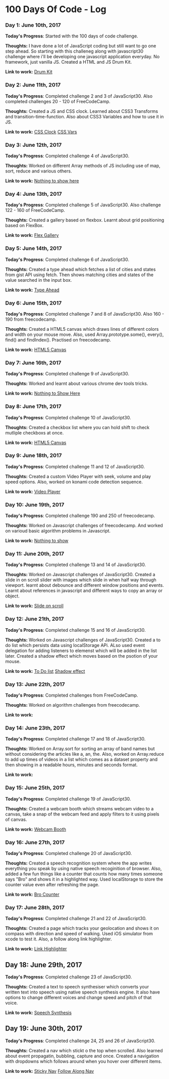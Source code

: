# 100 Days Of Code - Log

### Day 1: June 10th, 2017

**Today's Progress**: Started with the 100 days of code challenge.

**Thoughts:** I have done a lot of JavaScript coding but still want to go one step ahead. So starting with this challeneg along with javascript30 challenge where i'll be developing one javascript application everyday. No framework, just vanilla JS.
Created a HTML and JS Drum Kit.

**Link to work:** [Drum Kit](http://arkpod.in/JavaScript30/01%20-%20JavaScript%20Drum%20Kit/index.html)


### Day 2: June 11th, 2017

**Today's Progress**: Completed challenge 2 and 3 of JavaScript30. Also completed challenges 20 - 120 of FreeCodeCamp.

**Thoughts:** Created a JS and CSS clock. Learned about CSS3 Transforms and transition-time-function. Also about CSS3 Variables and how to use it in JS.

**Link to work:** 
[CSS Clock](http://arkpod.in/JavaScript30/02%20-%20JS%20and%20CSS%20Clock/index.html)
[CSS Vars](http://arkpod.in/JavaScript30/03%20-%20CSS%20Variables/index.html)


### Day 3: June 12th, 2017

**Today's Progress**: Completed challenge 4 of JavaScript30.

**Thoughts:** Worked on different Array methods of JS including use of map, sort, reduce and various others.

**Link to work:** [Nothing to show here](#)


### Day 4: June 13th, 2017

**Today's Progress**: Completed challenge 5 of JavaScript30. Also challenge 122 - 160 of FreeCodeCamp.

**Thoughts:** Created a gallery based on flexbox. Learnt about grid positioning based on FlexBox.

**Link to work:** [Flex Gallery](http://arkpod.in/JavaScript30/05%20-%20Flex%20Panel%20Gallery/index.html)


### Day 5: June 14th, 2017

**Today's Progress**: Completed challenge 6 of JavaScript30. 

**Thoughts:** Created a type ahead which fetches a list of cities and states from gist API using fetch. Then shows matching cities and states of the value searched in the input box.

**Link to work:** [Type Ahead](http://arkpod.in/JavaScript30/06%20-%20Type%20Ahead/index.html)


### Day 6: June 15th, 2017

**Today's Progress**: Completed challenge 7 and 8 of JavaScript30. Also 160 - 190 from freecodecamp.

**Thoughts:** Created a HTML5 canvas which draws lines of different colors and width on your mouse move. Also, used Array.prototype.some(), every(), find() and findIndex(). Practised on freecodecamp.

**Link to work:** [HTML5 Canvas](http://arkpod.in/JavaScript30/08%20-%20Fun%20with%20HTML5%20Canvas/index.html)


### Day 7: June 16th, 2017

**Today's Progress**: Completed challenge 9 of JavaScript30.

**Thoughts:** Worked and learnt about various chrome dev tools tricks.

**Link to work:** [Nothing to Show Here](#)


### Day 8: June 17th, 2017

**Today's Progress**: Completed challenge 10 of JavaScript30.

**Thoughts:** Created a checkbox list where you can hold shift to check mutliple checkboxs at once.

**Link to work:** [HTML5 Canvas](http://arkpod.in/JavaScript30/10%20-%20Hold%20Shift%20and%20Check%20Checkboxes/index.html)


### Day 9: June 18th, 2017

**Today's Progress**: Completed challenge 11 and 12 of JavaScript30.

**Thoughts:** Created a custom Video Player with seek, volume and play speed options. Also, worked on konami code detection sequence.

**Link to work:** [Video Player](http://arkpod.in/JavaScript30/11%20-%20Custom%20Video%20Player/index.html)



### Day 10: June 19th, 2017

**Today's Progress**: Completed challenge 190 and 250 of freecodecamp.

**Thoughts:** Worked on Javascript challenges of freecodecamp. And worked on varioud basic algorithm problems in Javascript.

**Link to work:** [Nothing to show](#)


### Day 11: June 20th, 2017

**Today's Progress**: Completed challenge 13 and 14 of JavaScript30.

**Thoughts:** Worked on Javascript challenges of JavaScript30. Created a slide in on scroll slider with images which slide in when half way through viewport. learnt about debounce and different window positions and events. Learnt about references in javascript and different ways to copy an array or object.

**Link to work:** [Slide on scroll](http://arkpod.in/JavaScript30/13%20-%20Slide%20in%20on%20Scroll/index.html)


### Day 12: June 21th, 2017

**Today's Progress**: Completed challenge 15 and 16 of JavaScript30.

**Thoughts:** Worked on Javascript challenges of JavaScript30. Created a to do list which persists data using localStorage APi. ALso used event delegation for adding listeners to elemenst which will be added in the list later.
Created a shadow effect which moves based on the psotion of your mouse.

**Link to work:** 
[To Do list](http://arkpod.in/JavaScript30/15%20-%20LocalStorage/index.html)
[Shadow effect](http://arkpod.in/JavaScript30/15%20-%20Mouse%20Move%20Shadow/index.html)


### Day 13: June 22th, 2017

**Today's Progress**: Completed challenges from FreeCodeCamp.

**Thoughts:** Worked on algorithm challenges from freecodecamp.

**Link to work:** 


### Day 14: June 23th, 2017

**Today's Progress**: Completed challenge 17 and 18 of JavaScript30.

**Thoughts:** Worked on Array.sort for sorting an array of band names but without considering the articles like a, an, the. Also, worked on Array.reduce to add up times of videos in a list which comes as a dataset property and then showing in a readable hours, minutes and seconds format.

**Link to work:** 


### Day 15: June 25th, 2017

**Today's Progress**: Completed challenge 19 of JavaScript30.

**Thoughts:** Created a webcam booth which streams webcam video to a canvas, take a snap of the webcam feed and apply filters to it using pixels of canvas.

**Link to work:** [Webcam Booth](http://arkpod.in/JavaScript30/19%20-%20Webcam%20Fun/index.html)


### Day 16: June 27th, 2017

**Today's Progress**: Completed challenge 20 of JavaScript30.

**Thoughts:** Created a speech recognition system where the app writes everything you speak by using native speech recoginition of browser. Also, added a few fun things like a counter that counts how many times someone says "Bro" and shows it in a highlighted way. Used localStorage to store the counter value even after refreshing the page.

**Link to work:** [Bro Counter](http://arkpod.in/JavaScript30/20%20-%20Speech%20Detection/index.html)


### Day 17: June 28th, 2017

**Today's Progress**: Completed challenge 21 and 22 of JavaScript30.

**Thoughts:** Created a page which tracks your geolocation and shows it on compass with direction and speed of walking. Used iOS simulator from xcode to test it. Also, a follow along link highlighter.

**Link to work:** [Link Highlighter](http://arkpod.in/JavaScript30/20%20-%20Follow%20Along%20Link%20Highlighter/index.html)


## Day 18: June 29th, 2017

**Today's Progress**: Completed challenge 23 of JavaScript30.

**Thoughts:** Created a text to speech synthesiser which converts your written text into speech using native speech synthesis engine. It also have options to change different voices and change speed and pitch of that voice.

**Link to work:** [Speech Synthesis](http://arkpod.in/JavaScript30/20%20-%20Speech%20Synthesis/index.html)


## Day 19: June 30th, 2017

**Today's Progress**: Completed challenge 24, 25 and 26 of JavaScript30.

**Thoughts:** Created a nav which stickt o the top when scrolled. Also learned about event propagatin, bubbling, capture and once.
Created a navigation with dropdowns which follows around when you hover over different items.

**Link to work:** 
[Sticky Nav](http://arkpod.in/JavaScript30/24%20-%20Sticky%20Nav/index.html)
[Follow Along Nav](http://arkpod.in/JavaScript30/26%20-%20Stripe%20Follow%20Along%20Nav/index.html)



